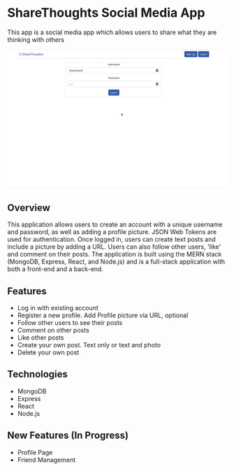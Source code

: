 # ShareThoughts Social Media App

This app is a social media app which allows users to share what they are thinking with others

![alt-text](https://github.com/kpgh46/twttrClone/blob/main/share_thoughts_tutorial.gif)

## Overview

This application allows users to create an account with a unique username and password, as well as adding a profile picture. JSON Web Tokens are used for authentication. Once logged in, users can create text posts and include a picture by adding a URL. Users can also follow other users, 'like' and comment on their posts. The application is built using the MERN stack (MongoDB, Express, React, and Node.js) and is a full-stack application with both a front-end and a back-end.

## Features

-   Log in with existing account
-   Register a new profile. Add Profile picture via URL, optional
-   Follow other users to see their posts
-   Comment on other posts
-   Like other posts
-   Create your own post. Text only or text and photo
-   Delete your own post

## Technologies

-   MongoDB
-   Express
-   React
-   Node.js

## New Features (In Progress)

-   Profile Page
-   Friend Management
